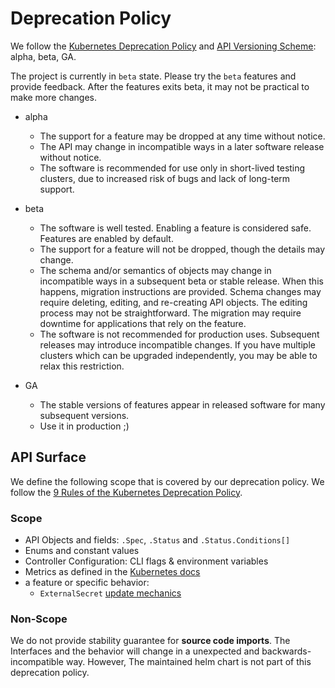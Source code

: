 # Deprecation Policy

We follow the [Kubernetes Deprecation Policy](https://kubernetes.io/docs/reference/using-api/deprecation-policy/) and [API Versioning Scheme](https://kubernetes.io/docs/reference/using-api/#api-versioning): alpha, beta, GA.

The project is currently in `beta` state. Please try the `beta` features and provide feedback. After the features exits beta, it may not be practical to make more changes.

* alpha
    * The support for a feature may be dropped at any time without notice.
    * The API may change in incompatible ways in a later software release without notice.
    * The software is recommended for use only in short-lived testing clusters, due to increased risk of bugs and lack of long-term support.

* beta
    * The software is well tested. Enabling a feature is considered safe. Features are enabled by default.
    * The support for a feature will not be dropped, though the details may change.
    * The schema and/or semantics of objects may change in incompatible ways in a subsequent beta or stable release. When this happens, migration instructions are provided. Schema changes may require deleting, editing, and re-creating API objects. The editing process may not be straightforward. The migration may require downtime for applications that rely on the feature.
    * The software is not recommended for production uses. Subsequent releases may introduce incompatible changes. If you have multiple clusters which can be upgraded independently, you may be able to relax this restriction.
* GA
    * The stable versions of features appear in released software for many subsequent versions.
    * Use it in production ;)

## API Surface

We define the following scope that is covered by our deprecation policy. We follow the [9 Rules of the Kubernetes Deprecation Policy](https://kubernetes.io/docs/reference/using-api/deprecation-policy/).

### Scope
* API Objects and fields: `.Spec`, `.Status` and `.Status.Conditions[]`
* Enums and constant values
* Controller Configuration: CLI flags & environment variables
* Metrics as defined in the [Kubernetes docs](https://kubernetes.io/docs/reference/using-api/deprecation-policy/#deprecating-a-metric)
* a feature or specific behavior:
    * `ExternalSecret` [update mechanics](http://localhost:8000/api-externalsecret/#update-behavior)

### Non-Scope
We do not provide stability guarantee for **source code imports**. The Interfaces and the behavior will change in a unexpected and backwards-incompatible way. However,
The maintained helm chart is not part of this deprecation policy.

